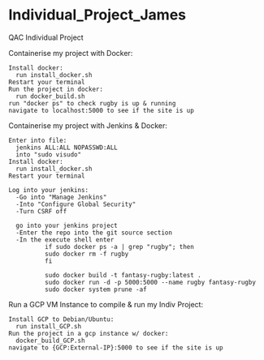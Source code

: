 # Individual_Project_James
QAC Individual Project

Containerise my project with Docker:   

    Install docker:
      run install_docker.sh
    Restart your terminal
    Run the project in docker:
      run docker_build.sh
    run "docker ps" to check rugby is up & running
    navigate to localhost:5000 to see if the site is up

Containerise my project with Jenkins & Docker:
     
    Enter into file:
      jenkins ALL:ALL NOPASSWD:ALL
      into "sudo visudo"
    Install docker:
      run install_docker.sh
    Restart your terminal

    Log into your jenkins:
      -Go into "Manage Jenkins"
      -Into "Configure Global Security"
      -Turn CSRF off

      go into your jenkins project
      -Enter the repo into the git source section
      -In the execute shell enter
              if sudo docker ps -a | grep "rugby"; then
              sudo docker rm -f rugby
              fi

              sudo docker build -t fantasy-rugby:latest .
              sudo docker run -d -p 5000:5000 --name rugby fantasy-rugby
              sudo docker system prune -af

Run a GCP VM Instance to compile & run my Indiv Project:
    
    Install GCP to Debian/Ubuntu:
      run install_GCP.sh
    Run the project in a gcp instance w/ docker:
      docker_build_GCP.sh
    navigate to {GCP:External-IP}:5000 to see if the site is up
